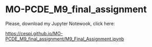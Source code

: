 # MO-PCDE_M9_final_assignment 
Please, download my Jupyter Notewook, click here:

<https://cespi.github.io/MO-PCDE_M9_final_assignment/M9_Final_Assignment.ipynb>
